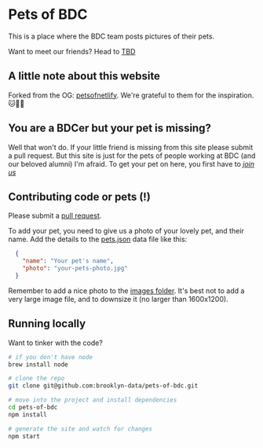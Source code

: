 # Pets of BDC

This is a place where the BDC team posts pictures of their pets.

Want to meet our friends? Head to [TBD](http://www.google.com)

## A little note about this website

Forked from the OG: [petsofnetlify](https://github.com/netlify/petsofnetlify). We're grateful to them for the inspiration. 🐱🫶🐶

## You are a BDCer but your pet is missing?

Well that won't do. If your little friend is missing from this site please submit a pull request. But this site is just for the pets of people working at BDC (and our beloved alumni) I'm afraid. To get your pet on here, you first have to _[join us](https://www.brooklyndata.co/careers)_

## Contributing code or pets (!)

Please submit a [pull request](/pulls).

To add your pet, you need to give us a photo of your lovely pet, and their name. Add the details to the [pets.json](blob/main/src/_data/pets.json) data file like this:

```json
  {
    "name": "Your pet's name",
    "photo": "your-pets-photo.jpg"
  }
```

Remember to add a nice photo to the [images folder](/brooklyn-data/pets-of-bdc/tree/main/src/images). It's best not to add a very large image file, and to downsize it (no larger than 1600x1200). 

## Running locally

Want to tinker with the code?

```sh
# if you don't have node 
brew install node

# clone the repo
git clone git@github.com:brooklyn-data/pets-of-bdc.git

# move into the project and install dependencies
cd pets-of-bdc
npm install

# generate the site and watch for changes
npm start
```
